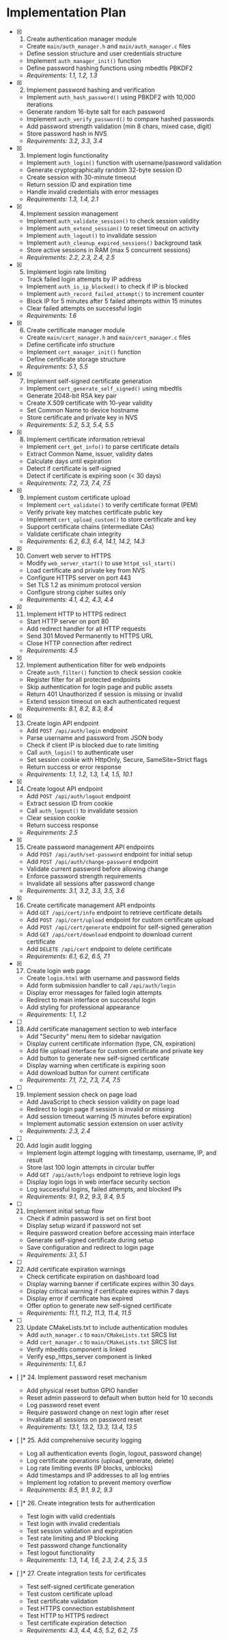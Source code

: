 # Implementation Plan

- [x] 1. Create authentication manager module





  - Create `main/auth_manager.h` and `main/auth_manager.c` files
  - Define session structure and user credentials structure
  - Implement `auth_manager_init()` function
  - Define password hashing functions using mbedtls PBKDF2
  - _Requirements: 1.1, 1.2, 1.3_

- [x] 2. Implement password hashing and verification





  - Implement `auth_hash_password()` using PBKDF2 with 10,000 iterations
  - Generate random 16-byte salt for each password
  - Implement `auth_verify_password()` to compare hashed passwords
  - Add password strength validation (min 8 chars, mixed case, digit)
  - Store password hash in NVS
  - _Requirements: 3.2, 3.3, 3.4_

- [x] 3. Implement login functionality





  - Implement `auth_login()` function with username/password validation
  - Generate cryptographically random 32-byte session ID
  - Create session with 30-minute timeout
  - Return session ID and expiration time
  - Handle invalid credentials with error messages
  - _Requirements: 1.3, 1.4, 2.1_

- [x] 4. Implement session management





  - Implement `auth_validate_session()` to check session validity
  - Implement `auth_extend_session()` to reset timeout on activity
  - Implement `auth_logout()` to invalidate session
  - Implement `auth_cleanup_expired_sessions()` background task
  - Store active sessions in RAM (max 5 concurrent sessions)
  - _Requirements: 2.2, 2.3, 2.4, 2.5_

- [x] 5. Implement login rate limiting





  - Track failed login attempts by IP address
  - Implement `auth_is_ip_blocked()` to check if IP is blocked
  - Implement `auth_record_failed_attempt()` to increment counter
  - Block IP for 5 minutes after 5 failed attempts within 15 minutes
  - Clear failed attempts on successful login
  - _Requirements: 1.6_

- [x] 6. Create certificate manager module





  - Create `main/cert_manager.h` and `main/cert_manager.c` files
  - Define certificate info structure
  - Implement `cert_manager_init()` function
  - Define certificate storage structure
  - _Requirements: 5.1, 5.5_

- [x] 7. Implement self-signed certificate generation





  - Implement `cert_generate_self_signed()` using mbedtls
  - Generate 2048-bit RSA key pair
  - Create X.509 certificate with 10-year validity
  - Set Common Name to device hostname
  - Store certificate and private key in NVS
  - _Requirements: 5.2, 5.3, 5.4, 5.5_

- [x] 8. Implement certificate information retrieval





  - Implement `cert_get_info()` to parse certificate details
  - Extract Common Name, issuer, validity dates
  - Calculate days until expiration
  - Detect if certificate is self-signed
  - Detect if certificate is expiring soon (< 30 days)
  - _Requirements: 7.2, 7.3, 7.4, 7.5_

- [x] 9. Implement custom certificate upload






  - Implement `cert_validate()` to verify certificate format (PEM)
  - Verify private key matches certificate public key
  - Implement `cert_upload_custom()` to store certificate and key
  - Support certificate chains (intermediate CAs)
  - Validate certificate chain integrity
  - _Requirements: 6.2, 6.3, 6.4, 14.1, 14.2, 14.3_

- [x] 10. Convert web server to HTTPS





  - Modify `web_server_start()` to use `httpd_ssl_start()`
  - Load certificate and private key from NVS
  - Configure HTTPS server on port 443
  - Set TLS 1.2 as minimum protocol version
  - Configure strong cipher suites only
  - _Requirements: 4.1, 4.2, 4.3, 4.4_

- [x] 11. Implement HTTP to HTTPS redirect





  - Start HTTP server on port 80
  - Add redirect handler for all HTTP requests
  - Send 301 Moved Permanently to HTTPS URL
  - Close HTTP connection after redirect
  - _Requirements: 4.5_

- [x] 12. Implement authentication filter for web endpoints





  - Create `auth_filter()` function to check session cookie
  - Register filter for all protected endpoints
  - Skip authentication for login page and public assets
  - Return 401 Unauthorized if session is missing or invalid
  - Extend session timeout on each authenticated request
  - _Requirements: 8.1, 8.2, 8.3, 8.4_

- [x] 13. Create login API endpoint





  - Add `POST /api/auth/login` endpoint
  - Parse username and password from JSON body
  - Check if client IP is blocked due to rate limiting
  - Call `auth_login()` to authenticate user
  - Set session cookie with HttpOnly, Secure, SameSite=Strict flags
  - Return success or error response
  - _Requirements: 1.1, 1.2, 1.3, 1.4, 1.5, 10.1_

- [x] 14. Create logout API endpoint





  - Add `POST /api/auth/logout` endpoint
  - Extract session ID from cookie
  - Call `auth_logout()` to invalidate session
  - Clear session cookie
  - Return success response
  - _Requirements: 2.5_

- [x] 15. Create password management API endpoints





  - Add `POST /api/auth/set-password` endpoint for initial setup
  - Add `POST /api/auth/change-password` endpoint
  - Validate current password before allowing change
  - Enforce password strength requirements
  - Invalidate all sessions after password change
  - _Requirements: 3.1, 3.2, 3.3, 3.5, 3.6_

- [x] 16. Create certificate management API endpoints








  - Add `GET /api/cert/info` endpoint to retrieve certificate details
  - Add `POST /api/cert/upload` endpoint for custom certificate upload
  - Add `POST /api/cert/generate` endpoint for self-signed generation
  - Add `GET /api/cert/download` endpoint to download current certificate
  - Add `DELETE /api/cert` endpoint to delete certificate
  - _Requirements: 6.1, 6.2, 6.5, 7.1_

- [x] 17. Create login web page





  - Create `login.html` with username and password fields
  - Add form submission handler to call `/api/auth/login`
  - Display error messages for failed login attempts
  - Redirect to main interface on successful login
  - Add styling for professional appearance
  - _Requirements: 1.1, 1.2_

- [ ] 18. Add certificate management section to web interface
  - Add "Security" menu item to sidebar navigation
  - Display current certificate information (type, CN, expiration)
  - Add file upload interface for custom certificate and private key
  - Add button to generate new self-signed certificate
  - Display warning when certificate is expiring soon
  - Add download button for current certificate
  - _Requirements: 7.1, 7.2, 7.3, 7.4, 7.5_

- [ ] 19. Implement session check on page load
  - Add JavaScript to check session validity on page load
  - Redirect to login page if session is invalid or missing
  - Add session timeout warning (5 minutes before expiration)
  - Implement automatic session extension on user activity
  - _Requirements: 2.3, 2.4_

- [ ] 20. Add login audit logging
  - Implement login attempt logging with timestamp, username, IP, and result
  - Store last 100 login attempts in circular buffer
  - Add `GET /api/auth/logs` endpoint to retrieve login logs
  - Display login logs in web interface security section
  - Log successful logins, failed attempts, and blocked IPs
  - _Requirements: 9.1, 9.2, 9.3, 9.4, 9.5_

- [ ] 21. Implement initial setup flow
  - Check if admin password is set on first boot
  - Display setup wizard if password not set
  - Require password creation before accessing main interface
  - Generate self-signed certificate during setup
  - Save configuration and redirect to login page
  - _Requirements: 3.1, 5.1_

- [ ] 22. Add certificate expiration warnings
  - Check certificate expiration on dashboard load
  - Display warning banner if certificate expires within 30 days
  - Display critical warning if certificate expires within 7 days
  - Display error if certificate has expired
  - Offer option to generate new self-signed certificate
  - _Requirements: 11.1, 11.2, 11.3, 11.4, 11.5_

- [ ] 23. Update CMakeLists.txt to include authentication modules
  - Add `auth_manager.c` to `main/CMakeLists.txt` SRCS list
  - Add `cert_manager.c` to `main/CMakeLists.txt` SRCS list
  - Verify mbedtls component is linked
  - Verify esp_https_server component is linked
  - _Requirements: 1.1, 6.1_

- [ ]* 24. Implement password reset mechanism
  - Add physical reset button GPIO handler
  - Reset admin password to default when button held for 10 seconds
  - Log password reset event
  - Require password change on next login after reset
  - Invalidate all sessions on password reset
  - _Requirements: 13.1, 13.2, 13.3, 13.4, 13.5_

- [ ]* 25. Add comprehensive security logging
  - Log all authentication events (login, logout, password change)
  - Log certificate operations (upload, generate, delete)
  - Log rate limiting events (IP blocks, unblocks)
  - Add timestamps and IP addresses to all log entries
  - Implement log rotation to prevent memory overflow
  - _Requirements: 8.5, 9.1, 9.2, 9.3_

- [ ]* 26. Create integration tests for authentication
  - Test login with valid credentials
  - Test login with invalid credentials
  - Test session validation and expiration
  - Test rate limiting and IP blocking
  - Test password change functionality
  - Test logout functionality
  - _Requirements: 1.3, 1.4, 1.6, 2.3, 2.4, 2.5, 3.5_

- [ ]* 27. Create integration tests for certificates
  - Test self-signed certificate generation
  - Test custom certificate upload
  - Test certificate validation
  - Test HTTPS connection establishment
  - Test HTTP to HTTPS redirect
  - Test certificate expiration detection
  - _Requirements: 4.3, 4.4, 4.5, 5.2, 6.2, 7.5_
